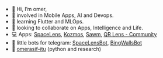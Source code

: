 - 👋 Hi, I’m omer,
- 👀 involved in Mobile Apps, AI and Devops.
- 🌱 learning Flutter and MLOps.
- 💞️ looking to collaborate on Apps, Intelligence and Life.
- 💻 Apps: [SpaceLens](https://play.google.com/store/apps/details?id=com.omerasif.spacelens), [Kozmos](https://play.google.com/store/apps/details?id=com.omerasif.kozmosapp), [Sawm](https://play.google.com/store/apps/details?id=com.omerasif.sawm), [QR Lens - Community](https://github.com/omerdotdev/qrlens-community)
- 🤖 little bots for telegram: [SpaceLensBot](https://t.me/spacelensbot), [BingWallsBot](https://t.me/bingwallsbot)
- :snake: [omerasif-itu](https://github.com/omerasif-itu) (python and research)
<!---
omerdotdev/omerdotdev is a ✨ special ✨ repository because its `README.md` (this file) appears on your GitHub profile.
You can click the Preview link to take a look at your changes.
--->
